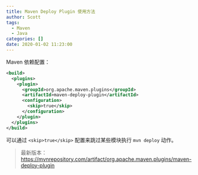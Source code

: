```yaml
---
title: Maven Deploy Plugin 使用方法
author: Scott
tags:
  - Maven
  - Java
categories: []
date: 2020-01-02 11:23:00
---
```


Maven 依赖配置：
```xml
<build>
  <plugins>
    <plugin>
      <groupId>org.apache.maven.plugins</groupId>
      <artifactId>maven-deploy-plugin</artifactId>
      <configuration>
        <skip>true</skip>
      </configuration>
    </plugin>
  </plugins>
</build>
```
可以通过 `<skip>true</skip>` 配置来跳过某些模块执行 `mvn deploy` 动作。


> 最新版本：https://mvnrepository.com/artifact/org.apache.maven.plugins/maven-deploy-plugin

